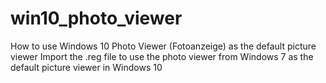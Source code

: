 # win10_photo_viewer
How to use Windows 10 Photo Viewer (Fotoanzeige) as the default picture viewer
Import the .reg file to use the photo viewer from Windows 7 as the default picture viewer in Windows 10
